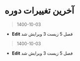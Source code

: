 # آخرین تغییرات دوره
> 1400-10-03
- **Edit** فصل 5 زیست 3 ویرایش شد

> 1400-10-03
- **Edit** فصل 5 زیست 3 ویرایش شد
